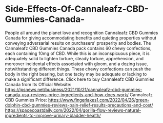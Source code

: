 # Side-Effects-Of-Cannaleafz-CBD-Gummies-Canada-
People all around the planet love and recognition Cannaleafz CBD Gummies Canada for giving accommodating benefits and quieting properties without conveying adversarial results on purchasers' prosperity and bodies. The Cannaleafz CBD Gummies Canada pack contains 60 chewy confections, each containing 10mg of CBD. While this is an inconspicuous piece, it is adequately solid to lighten torture, steady torture, apprehension, and moreover incidental effects associated with gloom, and a dozing issue, notwithstanding different things. These chewy confections can push the body in the right bearing, but one tacky may be adequate or lacking to make a significant difference. Click here to buy Cannaleafz CBD Gummies Canada from Its Official Website: https://ipsnews.net/business/2021/10/21/cannaleafz-cbd-gummies-canada-usa-reviews-price-ingredients-and-how-does-work/  Cannaleafz CBD Gummies Price: https://www.fingerlakes1.com/2022/04/26/green-dolphin-cbd-gummies-reviews-pain-relief-results-precautions-and-cost/  https://spacecoastdaily.com/2022/04/gorilla-flow-reviews-natural-ingredients-to-improve-urinary-bladder-health/
